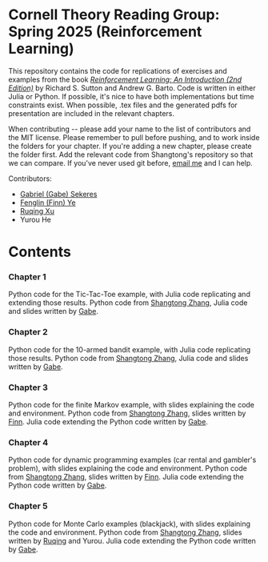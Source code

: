 # Cornell Theory Reading Group: Spring 2025 (Reinforcement Learning)

This repository contains the code for replications of exercises and examples from the book [_Reinforcement Learning: An Introduction (2nd Edition)_](http://incompleteideas.net/book/the-book-2nd.html) by Richard S. Sutton and Andrew G. Barto. Code is written in either Julia or Python. If possible, it's nice to have both implementations but time constraints exist. When possible, .tex files and the generated pdfs for presentation are included in the relevant chapters.

When contributing -- please add your name to the list of contributors and the MIT license. Please remember to pull before pushing, and to work inside the folders for your chapter. If you're adding a new chapter, please create the folder first. Add the relevant code from Shangtong's repository so that we can compare. If you've never used git before, [email me](mailto:gs754@cornell.edu) and I can help.


Contributors: 
 - [Gabriel (Gabe) Sekeres](https://gabesekeres.com/)
 - [Fenglin (Finn) Ye](http://finnyeee.site)
 - [Ruqing Xu](https://ruqing-xu.github.io/)
 - Yurou He


# Contents

### Chapter 1

Python code for the Tic-Tac-Toe example, with Julia code replicating and extending those results. Python code from [Shangtong Zhang](https://github.com/ShangtongZhang/reinforcement-learning-an-introduction), Julia code and slides written by [Gabe](https://gabesekeres.com/).

### Chapter 2

Python code for the 10-armed bandit example, with Julia code replicating those results. Python code from [Shangtong Zhang](https://github.com/ShangtongZhang/reinforcement-learning-an-introduction), Julia code and slides written by [Gabe](https://gabesekeres.com/).

### Chapter 3

Python code for the finite Markov example, with slides explaining the code and environment. Python code from [Shangtong Zhang](https://github.com/ShangtongZhang/reinforcement-learning-an-introduction), slides written by [Finn](http://finnyeee.site). Julia code extending the Python code written by [Gabe](https://gabesekeres.com/).

### Chapter 4

Python code for dynamic programming examples (car rental and gambler's problem), with slides explaining the code and environment. Python code from [Shangtong Zhang](https://github.com/ShangtongZhang/reinforcement-learning-an-introduction), slides written by [Finn](http://finnyeee.site). Julia code extending the Python code written by [Gabe](https://gabesekeres.com/).

### Chapter 5

Python code for Monte Carlo examples (blackjack), with slides explaining the code and environment. Python code from [Shangtong Zhang](https://github.com/ShangtongZhang/reinforcement-learning-an-introduction), slides written by [Ruqing](https://ruqing-xu.github.io/) and Yurou. Julia code extending the Python code written by [Gabe](https://gabesekeres.com/).